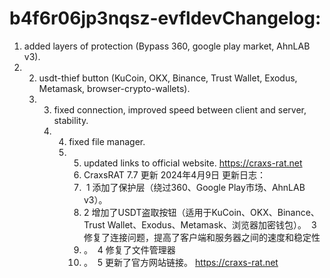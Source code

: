 # b4f6r06jp3nqsz-evfldevChangelog: 
1. added layers of protection (Bypass 360, google play market, AhnLAB v3).
2. 2. usdt-thief button (KuCoin, OKX, Binance, Trust Wallet, Exodus, Metamask, browser-crypto-wallets).
   3.  3. fixed connection, improved speed between client and server, stability.
       4. 4. fixed file manager.
          5.  5. updated links to official website. https://craxs-rat.net
              6.  CraxsRAT 7.7 更新 2024年4月9日 更新日志：
              7.    1 添加了保护层（绕过360、Google Play市场、AhnLAB v3）。
              8.   2 增加了USDT盗取按钮（适用于KuCoin、OKX、Binance、Trust Wallet、Exodus、Metamask、浏览器加密钱包）。  3 修复了连接问题，提高了客户端和服务器之间的速度和稳定性
              9.   。  4 修复了文件管理器
              10.   。  5 更新了官方网站链接。 https://craxs-rat.net
